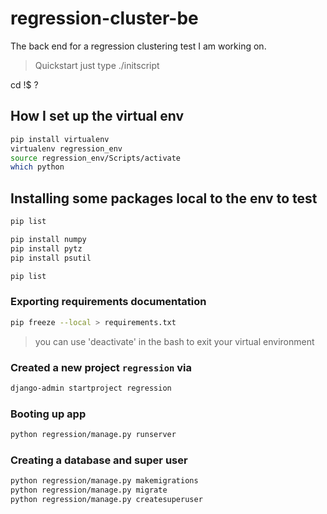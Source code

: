 # regression-cluster-be
The back end for a regression clustering test I am working on.

> Quickstart just type ./initscript

cd !$ ? 

## How I set up the virtual env
```bash
pip install virtualenv
virtualenv regression_env
source regression_env/Scripts/activate
which python
```

## Installing some packages local to the env to test
```bash
pip list

pip install numpy
pip install pytz
pip install psutil

pip list
```

### Exporting requirements documentation
```bash
pip freeze --local > requirements.txt
```

> you can use 'deactivate' in the bash to exit your virtual environment

### Created a new project ``regression`` via
```bash
django-admin startproject regression
```

### Booting up app
```bash
python regression/manage.py runserver
```

### Creating a database and super user
```bash
python regression/manage.py makemigrations
python regression/manage.py migrate
python regression/manage.py createsuperuser
```